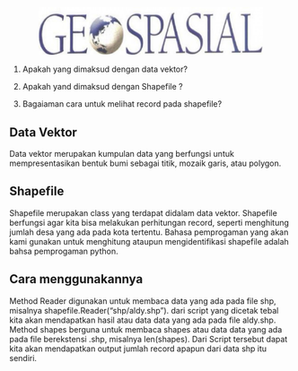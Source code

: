 
<p align="center">
  <img src="https://github.com/alldie1207/Geographic-Information-System/blob/master/Img/geospasial.jpg" width="400px">
</p>

1. Apakah yang dimaksud dengan data vektor? 


2. Apakah yand dimaksud dengan Shapefile ?


3. Bagaiaman cara untuk melihat record pada shapefile?


## Data Vektor

Data vektor merupakan kumpulan data yang berfungsi untuk mempresentasikan bentuk bumi sebagai titik, mozaik garis, atau polygon. 


## Shapefile

Shapefile merupakan class yang terdapat didalam data vektor. Shapefile berfungsi agar  kita bisa melakukan perhitungan record,  seperti menghitung jumlah desa yang ada pada kota tertentu. Bahasa pemprogaman yang akan kami gunakan untuk menghitung ataupun mengidentifikasi shapefile adalah bahsa pemprogaman python.


## Cara menggunakannya

Method  Reader digunakan untuk  membaca data yang ada pada file shp, misalnya shapefile.Reader(“shp/aldy.shp”). dari script yang dicetak tebal kita akan mendapatkan  hasil atau data data yang ada pada file aldy.shp. Method shapes berguna untuk membaca shapes atau data data yang ada pada file berekstensi .shp, misalnya len(shapes). Dari Script tersebut dapat kita akan mendapatkan output jumlah record apapun dari data shp itu sendiri.




